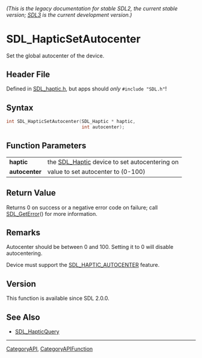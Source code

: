 ###### (This is the legacy documentation for stable SDL2, the current stable version; [SDL3](https://wiki.libsdl.org/SDL3/) is the current development version.)
# SDL_HapticSetAutocenter

Set the global autocenter of the device.

## Header File

Defined in [SDL_haptic.h](https://github.com/libsdl-org/SDL/blob/SDL2/include/SDL_haptic.h), but apps should _only_ `#include "SDL.h"`!

## Syntax

```c
int SDL_HapticSetAutocenter(SDL_Haptic * haptic,
                            int autocenter);

```

## Function Parameters

|                    |                                                             |
| ------------------ | ----------------------------------------------------------- |
| **haptic**         | the [SDL_Haptic](SDL_Haptic) device to set autocentering on |
| **autocenter**     | value to set autocenter to (0-100)                          |

## Return Value

Returns 0 on success or a negative error code on failure; call
[SDL_GetError](SDL_GetError)() for more information.

## Remarks

Autocenter should be between 0 and 100. Setting it to 0 will disable
autocentering.

Device must support the [SDL_HAPTIC_AUTOCENTER](SDL_HAPTIC_AUTOCENTER)
feature.

## Version

This function is available since SDL 2.0.0.

## See Also

* [SDL_HapticQuery](SDL_HapticQuery)

----
[CategoryAPI](CategoryAPI), [CategoryAPIFunction](CategoryAPIFunction)

